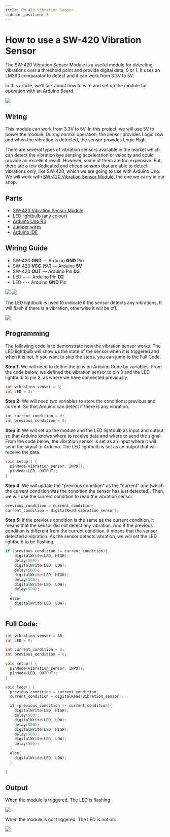 ```yaml
---
title: SW-420 Vibration Sensor
sidebar_position: 1
---
```


# How to use a SW-420 Vibration Sensor

The SW-420 Vibration Sensor Module is a useful module for detecting vibrations over a threshold point and provide digital data, 0 or 1. It uses an LM393 comparator to detect and it can work from 3.3V to 5V. 

In this article, we'll talk about how to wire and set up the module for operation with an Arduino Board. 

![](/img/docs/product_guide/1886_01.jpg)

## Wiring
This module can work from 3.3V to 5V. In this project, we will use 5V to power the module. During normal operation, the sensor provides Logic Low and when the vibration is detected, the sensor provides Logic High.

There are several types of vibration sensors available in the market which can detect the vibration bye sensing acceleration or velocity and could provide an excellent result. However, some of them are too expensive. But, there are a few dedicated and cheap sensors that are able to detect vibrations only, like SW-420, which we are going to use with Arduino Uno. We will work with [SW-420 Vibration Sensor Module](https://www.canadarobotix.com/1886), the one we carry in our shop. 

## Parts
* [SW-420 Vibration Sensor Module](https://www.canadarobotix.com/1886)
* [LED lightbulb (any colour)](https://www.canadarobotix.com/908)
* [Arduino Uno R3](https://www.canadarobotix.com/products/60)
* [Jumper wires](https://www.canadarobotix.com/products/922)
* [Arduino IDE](https://www.arduino.cc/en/software)

## Wiring Guide
* SW-420 **GND** — Arduino **GND** Pin
* SW-420 **VCC** (5V) — Arduino **5V**
* SW-420 **OUT** — Arduino Pin **D3**
* LED + — Arduino Pin **D2**
* LED -  -- Arduino **GND** Pin

![](/img/docs/product_guide/1886_01.png)
![](/img/docs/product_guide/1886_02.png)

The LED lightbulb is used to indicate if the sensor detects any vibrations. It will flash if there is a vibration, otherwise it will be off. 

![](/img/docs/product_guide/1886_03.png)

## Programming
The following code is to demonstrate how the vibration sensor works. The LED lightbulb will show us the state of the sensor when it is triggered and when it is not. If you want to skip the steps, you can jump to the Full Code. 

**Step 1:** We will need to define the pins on Arduino Code by variables. From the code below, we defined the vibration sensor to pin 3 and the LED lightbulb to pin 2, as where we have connected previously. 

```c
int vibration_sensor = 3; 
int LED = 2;
```

**Step 2:** We will need two variables to store the conditions: previous and current. So that Arduino can detect if there is any vibration. 

```c
int current_condition = 0;
int previous_condition = 0;
```

**Step 3:** We will set up the module and the LED lightbulb as input and output so that Arduino knows where to receive data and where to send the signal. From the code below, the vibration sensor is set as an input where it will send the signal to Arduino. The LED lightbulb is set as an output that will receive the data. 

```c
void setup() {
  pinMode(vibration_sensor, INPUT);
  pinMode(LED, OUTPUT);
}
```

**Step 4:** We will update the "previous condition" as the "current" one (which the current condition was the condition the sensor has just detected). Then, we will use the current condition to read the vibration sensor. 

```c
previous_condition = current_condition;
current_condition = digitalRead(vibration_sensor);
```

**Step 5:** If the previous condition is the same as the current condition, it means that the sensor did not detect any vibration. And if the previous condition is different from the current condition, it means that the sensor detected a vibration. As the sensor detects vibration, we will set the LED lightbulb to be flashing. 

```c
if (previous_condition != current_condition){
    digitalWrite(LED, HIGH);
    delay(500);
    digitalWrite(LED, LOW);
    delay(500);
    digitalWrite(LED, HIGH);
    delay(500);
    digitalWrite(LED, LOW);
    delay(500);
  }
  else{
    digitalWrite(LED, LOW);
  }
```

## Full Code: 

```c
int vibration_sensor = A0;
int LED = 9;

int current_condition = 0;
int previous_condition = 0;

void setup() {
  pinMode(vibration_sensor, INPUT);
  pinMode(LED, OUTPUT);
}

void loop() {
  previous_condition = current_condition;
  current_condition = digitalRead(vibration_sensor);

  if (previous_condition != current_condition){
    digitalWrite(LED, HIGH);
    delay(500);
    digitalWrite(LED, LOW);
    delay(500);
    digitalWrite(LED, HIGH);
    delay(500);
    digitalWrite(LED, LOW);
    delay(500);
  }
  else{
    digitalWrite(LED, LOW);
  }

}
```

## Output

When the module is triggered. The LED is flashing. 

![](/img/docs/product_guide/1886_04.png)

When the module is not triggered. The LED is not on. 

![](/img/docs/product_guide/1886_05.png)